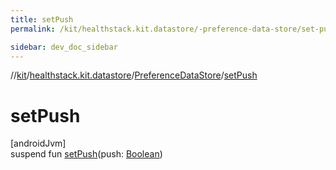```yaml
---
title: setPush
permalink: /kit/healthstack.kit.datastore/-preference-data-store/set-push.html

sidebar: dev_doc_sidebar
---
```

//[kit](../../../kit.html)/[healthstack.kit.datastore](../index.html)/[PreferenceDataStore](index.html)/[setPush](set-push.html)



# setPush



[androidJvm]\
suspend fun [setPush](set-push.html)(push: [Boolean](https://kotlinlang.org/api/latest/jvm/stdlib/kotlin/-boolean/index.html))




